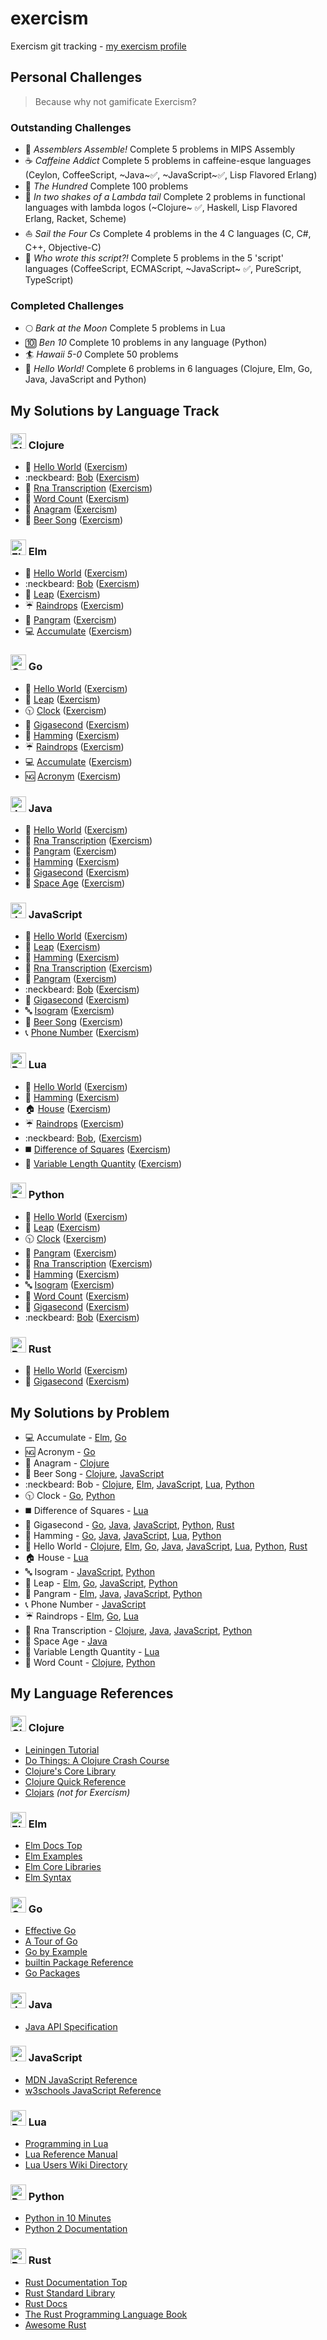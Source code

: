 # exercism
Exercism git tracking - [my exercism profile](http://exercism.io/BenBarrett89)

## Personal Challenges
> Because why not gamificate Exercism?

### Outstanding Challenges
* :construction_worker: _Assemblers Assemble!_ Complete 5 problems in MIPS Assembly
* :coffee: _Caffeine Addict_ Complete 5 problems in caffeine-esque languages (Ceylon, CoffeeScript, ~Java~:white_check_mark:, ~JavaScript~:white_check_mark:,  Lisp Flavored Erlang)
* :100: _The Hundred_ Complete 100 problems
* :sheep: _In two shakes of a Lambda tail_ Complete 2 problems in functional languages with lambda logos (~Clojure~ :white_check_mark:, Haskell, Lisp Flavored Erlang, Racket, Scheme)
* :boat: _Sail the Four Cs_ Complete 4 problems in the 4 C languages (C, C#, C++, Objective-C)
* :scroll: _Who wrote this script?!_ Complete 5 problems in the 5 'script' languages (CoffeeScript, ECMAScript, ~JavaScript~ :white_check_mark:, PureScript, TypeScript)

### Completed Challenges
* :full_moon: _Bark at the Moon_ Complete 5 problems in Lua
* :keycap_ten: _Ben 10_ Complete 10 problems in any language (Python)
* :surfer: _Hawaii 5-0_ Complete 50 problems
* :beginner: _Hello World!_ Complete 6 problems in 6 languages (Clojure, Elm, Go, Java, JavaScript and Python)

## My Solutions by Language Track
### <img src="http://exercism.io/tracks/clojure/icon" alt="Clojure" width="25" height="25"> Clojure
* :wave: [Hello World](clojure/hello-world/src/hello_world.clj) ([Exercism](http://exercism.io/exercises/cbe604c4c8df412199c841b99ebb8f57))
* :neckbeard: [Bob](clojure/bob/src/bob.clj) ([Exercism](http://exercism.io/exercises/95763522a7444d5eb85e44a7b8024d47))
* :microscope: [Rna Transcription](clojure/rna-transcription/src/rna_transcription.clj) ([Exercism](http://exercism.io/exercises/9e5b7cda40a64706b3955010656e9fd5))
* :notebook_with_decorative_cover: [Word Count](clojure/word-count/src/word_count.clj) ([Exercism](http://exercism.io/exercises/ac3ea3998402499e805f3bd596744a8a))
* :newspaper: [Anagram](clojure/anagram/src/anagram.clj) ([Exercism](http://exercism.io/exercises/27ac515367854e1288ce89478a953fa6))
* :beers: [Beer Song](clojure/beer-song/src/beer_song.clj) ([Exercism](http://exercism.io/exercises/dd13bd4ce5c2441081707a16cab9a50a))

### <img src="http://exercism.io/tracks/elm/icon" alt="Elm" width="25" height="25"> Elm
* :wave: [Hello World](elm/hello-world/HelloWorld.elm) ([Exercism](http://exercism.io/exercises/3b16987ed0534b03806bab79a63852ad))
* :neckbeard: [Bob](elm/bob/Bob.elm) ([Exercism](http://exercism.io/exercises/c466ee95a2884161930a76e4af22336d))
* :calendar: [Leap](elm/leap/Leap.elm) ([Exercism](http://exercism.io/exercises/71bb2c4e44d04e1caacf0314393b89ff))
* :umbrella: [Raindrops](elm/raindrops/Raindrops.elm) ([Exercism](http://exercism.io/exercises/2b17e97f826e4365b3d09131c0e9f27f))
* :notebook: [Pangram](elm/pangram/Pangram.elm) ([Exercism](http://exercism.io/exercises/31665d4a97244735b15cfda757c634a0))
* :computer: [Accumulate](elm/accumulate/Accumulate.elm) ([Exercism](http://exercism.io/exercises/8298f3c8727c468cafc75a64caa0e08d))

### <img src="http://exercism.io/tracks/go/icon" alt="Go" width="25" height="25"> Go
* :wave: [Hello World](go/hello-world/hello_world.go) ([Exercism](http://exercism.io/submissions/6601b86e324748d0bd92beb9ff864e52))
* :calendar: [Leap](go/leap/leap.go) ([Exercism](http://exercism.io/submissions/d2c9306d9e4d4cf1b1731878715aece0))
* :clock1030: [Clock](go/clock/clock.go) ([Exercism](http://exercism.io/submissions/cb7a82417a7a47e2b09907b80ec55ba7))
* :rocket: [Gigasecond](go/gigasecond/gigasecond.go) ([Exercism](http://exercism.io/submissions/b18d906547b9464884811af26ffedb2d))
* :bicyclist: [Hamming](go/hamming/hamming.go) ([Exercism](http://exercism.io/submissions/383d77361eba4fbc9c33b3595d20c814))
* :umbrella: [Raindrops](go/raindrops/raindrops.go) ([Exercism](http://exercism.io/submissions/b9db2546fb584e60a6c4e7c620ad8099))
* :computer: [Accumulate](go/accumulate/accumulate.go) ([Exercism](http://exercism.io/submissions/edb13f84742e4508a48133e194a2d139))
* :ng: [Acronym](go/acronym/acronym.go) ([Exercism](http://exercism.io/submissions/30aa1561f19e4916bad6f7b5e3fcfbca
))

### <img src="http://exercism.io/tracks/java/icon" alt="Java" width="25" height="25"> Java
* :wave: [Hello World](java/hello-world/src/main/java/HelloWorld.java) ([Exercism](http://exercism.io/exercises/79f7f96b14c54c77bf30865227d6cdcc))
* :microscope: [Rna Transcription](java/rna-transcription/src/main/java/RnaTranscription.java) ([Exercism](http://exercism.io/exercises/f4d4e13412b546fb9cdcf74dccee1525))
* :notebook: [Pangram](java/pangram/src/main/java/PangramChecker.java) ([Exercism](http://exercism.io/exercises/1b1ab0294c224720b1a60346ad6085bf))
* :bicyclist: [Hamming](java/hamming/src/main/java/Hamming.java) ([Exercism](http://exercism.io/exercises/93470d47782a4b20a0d13b1d57326dac))
* :rocket: [Gigasecond](java/gigasecond/src/main/java/Gigasecond.java) ([Exercism](http://exercism.io/exercises/e04df0e5236a436d948ee61defab9f50))
* :space_invader: [Space Age](java/space-age/src/main/java/SpaceAge.java) ([Exercism](http://exercism.io/submissions/797ce0ed2d4e4a3f8bc8245f4f201cdb))

### <img src="http://exercism.io/tracks/javascript/icon" alt="JavaScript" width="25" height="25"> JavaScript
* :wave: [Hello World](javascript/hello-world/hello-world.js) ([Exercism](http://exercism.io/exercises/de474fb30de443e6a9d202aea8c94e1c))
* :calendar: [Leap](javascript/leap/leap.js) ([Exercism](http://exercism.io/exercises/4332c588afd344eaa8dabc08be4fd680))
* :bicyclist: [Hamming](javascript/hamming/hamming.js) ([Exercism](http://exercism.io/exercises/4a3712a13679495799a5b996ead037a2))
* :microscope: [Rna Transcription](javascript/rna-transcription/rna-transcription.js) ([Exercism](http://exercism.io/exercises/f99f2f7b60d140f38d34c76a4def397f))
* :notebook: [Pangram](javascript/pangram/pangram.js) ([Exercism](http://exercism.io/exercises/40b460ef15854b21a9196fa54da093ec))
* :neckbeard: [Bob](javascript/bob/bob.js) ([Exercism](http://exercism.io/exercises/9ef2cfebeea247018c5bdaa2b48d69d7))
* :rocket: [Gigasecond](javascript/gigasecond/gigasecond.js) ([Exercism](http://exercism.io/submissions/67d7cf19efa242cf93dcb22a4a2f6ec0))
* :abc: [Isogram](javascript/isogram/isogram.js) ([Exercism](http://exercism.io/submissions/de855b72be5b4958ad1306e9f0eb0332))
* :beers: [Beer Song](javascript/beer-song/beer-song.js) ([Exercism](http://exercism.io/submissions/cbcd8adec44643a590c7f80371a1bf0e))
* :telephone_receiver: [Phone Number](javascript/phone-number/phone-number.js) ([Exercism](http://exercism.io/submissions/9e3949a54b9c4fcabd3c06bd28e13654))

### <img src="http://exercism.io/tracks/lua/icon" alt="Python" width="25" height="25"> Lua
* :wave: [Hello World](lua/hello-world/hello-world.lua) ([Exercism](http://exercism.io/submissions/2f333b07dcc2458b92986030379c4746))
* :bicyclist: [Hamming](lua/hamming/hamming.lua) ([Exercism](http://exercism.io/submissions/e5948ad907d14a1c8e89193bf999ca30))
* :house: [House](lua/house/house.lua) ([Exercism](http://exercism.io/submissions/8e3188553c0c47e9b14f63c15dcd52db))
* :umbrella: [Raindrops](lua/raindrops/raindrops.lua) ([Exercism](http://exercism.io/submissions/3fba55ca39014f13b17f66cb966612a3))
* :neckbeard: [Bob](lua/bob/bob.lua), ([Exercism](http://exercism.io/submissions/197da550354c472fb8c92e493f35e09d))
* :black_medium_square: [Difference of Squares](lua/difference-of-squares/difference-of-squares.lua) ([Exercism](http://exercism.io/submissions/51560ef6bb5a43fe84e57c983dbe8568))
* :straight_ruler: [Variable Length Quantity](lua/variable-length-quantity/variable-length-quantity.lua) ([Exercism](http://exercism.io/submissions/dfa55e189811481197e4e4dff927ea65))

### <img src="http://exercism.io/tracks/python/icon" alt="Python" width="25" height="25"> Python
* :wave: [Hello World](python/hello-world/hello_world.py) ([Exercism](http://exercism.io/exercises/c57b211450fd4cfc995a6eac88e6457f))
* :calendar: [Leap](python/leap/leap.py) ([Exercism](http://exercism.io/exercises/8b825ac53c3748f8955f4c857487250e))
* :clock1030: [Clock](python/clock/clock.py) ([Exercism](http://exercism.io/exercises/08602384a12a4e67bf9a323eb4fc1b3c))
* :notebook: [Pangram](python/pangram/pangram.py) ([Exercism](http://exercism.io/exercises/2598fecd951a4e2e921a608ad9401a42))
* :microscope: [Rna Transcription](python/rna-transcription/rna_transcription.py) ([Exercism](http://exercism.io/exercises/b3891856596d437790f4c25f3668179c))
* :bicyclist: [Hamming](python/hamming/hamming.py) ([Exercism](http://exercism.io/exercises/028563f46a1041e6acacb58da32a4646))
* :abc: [Isogram](python/isogram/isogram.py) ([Exercism](http://exercism.io/submissions/9d5042212e464001aff320d80b058be4))
* :notebook_with_decorative_cover: [Word Count](python/word-count/word_count.py) ([Exercism](http://exercism.io/submissions/3ab8cc77ecb148ab9152e8bd8a8473a8))
* :rocket: [Gigasecond](python/gigasecond/gigasecond.py) ([Exercism](http://exercism.io/submissions/131d657f699641fcaa3e1ec2c948882a))
* :neckbeard: [Bob](python/bob/bob.py) ([Exercism](http://exercism.io/submissions/2d53ed77583f4210bc8848c6c630386f))

### <img src="http://exercism.io/tracks/rust/icon" alt="Rust" width="25" height="25"> Rust
* :wave: [Hello World](rust/hello-world/src/lib.rs) ([Exercism](http://exercism.io/submissions/57f7563d4d4941be90cdbaa496b08942))
* :rocket: [Gigasecond](rust/gigasecond/src/lib.rs)
([Exercism](http://exercism.io/submissions/c51c5779c2b04fb9af6a404967eb9d95))

## My Solutions by Problem
* :computer: Accumulate - [Elm](elm/accumulate/Accumulate.elm), [Go](go/accumulate/accumulate.go)
* :ng: Acronym - [Go](go/acronym/acronym.go)
* :newspaper: Anagram - [Clojure](clojure/anagram/src/anagram.clj)
* :beers: Beer Song - [Clojure](clojure/beer-song/src/beer_song.clj), [JavaScript](javascript/beer-song/beer-song.js)
* :neckbeard: Bob - [Clojure](clojure/bob/src/bob.clj), [Elm](elm/bob/Bob.elm), [JavaScript](javascript/bob/bob.js), [Lua](lua/bob/bob.lua), [Python](python/bob/bob.py)
* :clock1030: Clock - [Go](go/clock/clock.go), [Python](python/clock/clock.py)
* :black_medium_square: Difference of Squares - [Lua](lua/difference-of-squares/difference-of-squares.lua)
* :rocket: Gigasecond - [Go](go/gigasecond/gigasecond.go), [Java](java/gigasecond/src/main/java/Gigasecond.java), [JavaScript](javascript/gigasecond/gigasecond.js), [Python](python/gigasecond/gigasecond.py), [Rust](rust/gigasecond/src/lib.rs)
* :bicyclist: Hamming - [Go](go/hamming/hamming.go), [Java](java/hamming/src/main/java/Hamming.java), [JavaScript](javascript/hamming/hamming.js), [Lua](lua/hamming/hamming.lua), [Python](python/hamming/hamming.py)
* :wave: Hello World - [Clojure](clojure/hello-world/src/hello_world.clj), [Elm](elm/hello-world/HelloWorld.elm), [Go](go/hello-world/hello_world.go), [Java](java/hello-world/src/main/java/HelloWorld.java), [JavaScript](javascript/hello-world/hello-world.js), [Lua](lua/hello-world/hello-world.lua), [Python](python/hello-world/hello_world.py), [Rust](rust/hello-world/src/lib.rs)
* :house: House - [Lua](lua/house/house.lua)
* :abc: Isogram - [JavaScript](javascript/isogram/isogram.js), [Python](python/isogram/isogram.py)
* :calendar: Leap - [Elm](elm/leap/Leap.elm), [Go](go/leap/leap.go), [JavaScript](javascript/leap/leap.js), [Python](python/leap/leap.py)
* :notebook: Pangram - [Elm](elm/pangram/Pangram.elm), [Java](java/pangram/src/main/java/PangramChecker.java), [JavaScript](javascript/pangram/pangram.js), [Python](python/pangram/pangram.py)
* :telephone_receiver: Phone Number - [JavaScript](javascript/phone-number/phone-number.js)
* :umbrella: Raindrops - [Elm](elm/raindrops/Raindrops.elm), [Go](go/raindrops/raindrops.go), [Lua](lua/raindrops/raindrops.lua)
* :microscope: Rna Transcription - [Clojure](clojure/rna-transcription/src/rna_transcription.clj), [Java](java/rna-transcription/src/main/java/RnaTranscription.java), [JavaScript](javascript/rna-transcription/rna-transcription.js), [Python](python/rna-transcription/rna_transcription.py)
* :space_invader: Space Age - [Java](java/gigasecond/src/main/java/SpaceAge.java)
* :straight_ruler: Variable Length Quantity - [Lua](lua/variable-length-quantity.lua)
* :notebook_with_decorative_cover: Word Count - [Clojure](clojure/word-count/src/word_count.clj), [Python](python/word-count/word_count.py)

## My Language References
### <img src="http://exercism.io/tracks/clojure/icon" alt="Clojure" width="25" height="25"> Clojure
* [Leiningen Tutorial](https://github.com/technomancy/leiningen/blob/master/doc/TUTORIAL.md)
* [Do Things: A Clojure Crash Course](http://www.braveclojure.com/do-things/)
* [Clojure's Core Library](https://clojuredocs.org/core-library)
* [Clojure Quick Reference](https://clojuredocs.org/quickref)
* [Clojars](https://clojars.org/) _(not for Exercism)_

### <img src="http://exercism.io/tracks/elm/icon" alt="Elm" width="25" height="25"> Elm
* [Elm Docs Top](http://elm-lang.org/docs)
* [Elm Examples](http://elm-lang.org/examples)
* [Elm Core Libraries](http://package.elm-lang.org/packages/elm-lang/core/latest)
* [Elm Syntax](http://elm-lang.org/docs/syntax)

### <img src="http://exercism.io/tracks/go/icon" alt="Go" width="25" height="25"> Go
* [Effective Go](https://golang.org/doc/effective_go.html)
* [A Tour of Go](https://tour.golang.org/list)
* [Go by Example](https://gobyexample.com/)
* [builtin Package Reference](https://golang.org/pkg/builtin/)
* [Go Packages](https://golang.org/pkg/)

### <img src="http://exercism.io/tracks/java/icon" alt="Java" width="25" height="25"> Java
* [Java API Specification](https://docs.oracle.com/javase/7/docs/api/overview-summary.html)

### <img src="http://exercism.io/tracks/javascript/icon" alt="JavaScript" width="25" height="25"> JavaScript
* [MDN JavaScript Reference](https://developer.mozilla.org/en-US/docs/Web/JavaScript/Reference)
* [w3schools JavaScript Reference](https://www.w3schools.com/jsref/)

### <img src="http://exercism.io/tracks/lua/icon" alt="Python" width="25" height="25"> Lua
* [Programming in Lua](https://www.lua.org/pil/contents.html)
* [Lua Reference Manual](https://www.lua.org/manual/5.1/)
* [Lua Users Wiki Directory](http://lua-users.org/wiki/LuaDirectory)

### <img src="http://exercism.io/tracks/python/icon" alt="Python" width="25" height="25"> Python
* [Python in 10 Minutes](https://www.stavros.io/tutorials/python/)
* [Python 2 Documentation](https://docs.python.org/2/index.html)

### <img src="http://exercism.io/tracks/rust/icon" alt="Rust" width="25" height="25"> Rust
* [Rust Documentation Top](https://www.rust-lang.org/en-US/documentation.html)
* [Rust Standard Library](https://doc.rust-lang.org/std/)
* [Rust Docs](https://docs.rs/)
* [The Rust Programming Language Book](https://doc.rust-lang.org/book/README.html)
* [Awesome Rust](https://github.com/rust-unofficial/awesome-rust)
